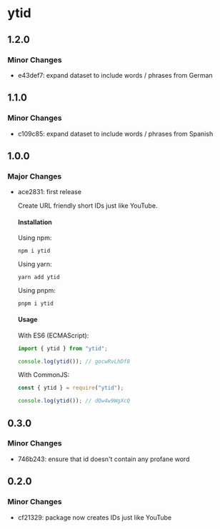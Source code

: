 # ytid

## 1.2.0

### Minor Changes

- e43def7: expand dataset to include words / phrases from German

## 1.1.0

### Minor Changes

- c109c85: expand dataset to include words / phrases from Spanish

## 1.0.0

### Major Changes

- ace2831: first release

  Create URL friendly short IDs just like YouTube.

  #### Installation

  Using npm:

  ```shell
  npm i ytid
  ```

  Using yarn:

  ```shell
  yarn add ytid
  ```

  Using pnpm:

  ```shell
  pnpm i ytid
  ```

  #### Usage

  With ES6 (ECMAScript):

  ```javascript
  import { ytid } from "ytid";

  console.log(ytid()); // gocwRvLhDf8
  ```

  With CommonJS:

  ```javascript
  const { ytid } = require("ytid");

  console.log(ytid()); // dQw4w9WgXcQ
  ```

## 0.3.0

### Minor Changes

- 746b243: ensure that id doesn't contain any profane word

## 0.2.0

### Minor Changes

- cf21329: package now creates IDs just like YouTube

